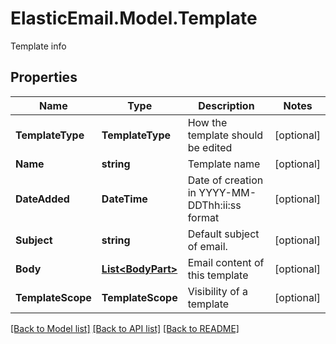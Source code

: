 # ElasticEmail.Model.Template
Template info
## Properties

Name | Type | Description | Notes
------------ | ------------- | ------------- | -------------
**TemplateType** | **TemplateType** | How the template should be edited | [optional] 
**Name** | **string** | Template name | [optional] 
**DateAdded** | **DateTime** | Date of creation in YYYY-MM-DDThh:ii:ss format | [optional] 
**Subject** | **string** | Default subject of email. | [optional] 
**Body** | [**List&lt;BodyPart&gt;**](BodyPart.md) | Email content of this template | [optional] 
**TemplateScope** | **TemplateScope** | Visibility of a template | [optional] 

[[Back to Model list]](../README.md#documentation-for-models) [[Back to API list]](../README.md#documentation-for-api-endpoints) [[Back to README]](../README.md)


